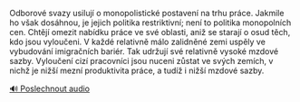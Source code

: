 
Odborové svazy usilují o monopolistické postavení na trhu práce. Jakmile ho však dosáhnou, je jejich politika restriktivní; není to politika monopolních cen. Chtějí omezit nabídku práce ve své oblasti, aniž se starají o osud těch, kdo jsou vyloučeni. V každé relativně málo zalidněné zemi uspěly ve vybudování imigračních bariér. Tak udržují své relativně vysoké mzdové sazby. Vyloučení cizí pracovníci jsou nuceni zůstat ve svých zemích, v nichž je nižší mezní produktivita práce, a tudíž i nižší mzdové sazby.

[🔊 Poslechnout audio](/data/7-paragraphs/audio/chapter_69/para_007-Odborov-svazy-usiluj-o-monopolistick-postaven.mp3)
